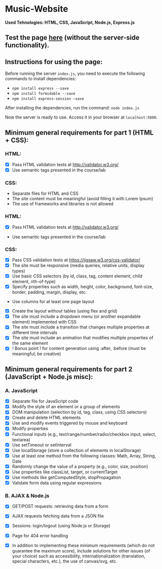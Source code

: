 # Music-Website
**Used Tehnologies: HTML, CSS, JavaScript, Node.js, Express.js**

## Test the page [here](https://mihaidanaila11.github.io/Music-Website/Landing_Page/landing.html) (without the server-side functionality).

## Instructions for using the page:

Before running the server ``index.js``, you need to execute the following commands to install dependencies:
- ``npm install express --save``
- ``npm install formidable --save``
- ``npm install express-session –save``

After installing the dependencies, run the command:
``node index.js``

Now the server is ready to use. Access it in your browser at ``localhost:5000``.

## Minimum general requirements for part 1 (HTML + CSS):
### HTML:

- [x] Pass HTML validation tests at http://validator.w3.org/
- [x] Use semantic tags presented in the course/lab

### CSS:

- Separate files for HTML and CSS  
- The site content must be meaningful (avoid filling it with Lorem Ipsum)  
- The use of frameworks and libraries is not allowed  

### HTML:

- [x] Pass HTML validation tests at http://validator.w3.org/
- Use semantic tags presented in the course/lab

### CSS:

- [x] Pass CSS validation tests at https://jigsaw.w3.org/css-validator/
- [x] The site must be responsive (media queries, relative units, display types)
- [x] Use basic CSS selectors (by id, class, tag, content element, child element, nth-of-type)
- [x] Specify properties such as width, height, color, background, font-size, border, padding, margin, display, etc.
- Use columns for at least one page layout
- [x] Create the layout without tables (using flex and grid)
- [x] The site must include a dropdown menu (or another expandable element) implemented with CSS
- [x] The site must include a transition that changes multiple properties at different time intervals
- [x] The site must include an animation that modifies multiple properties of the same element
- [x] ! Bonus point ! for content generation using :after, :before (must be meaningful; be creative)

## Minimum general requirements for part 2 (JavaScript + Node.js misc):

### A. JavaScript

- [x] Separate file for JavaScript code
- [x] Modify the style of an element or a group of elements
- [x] DOM manipulation (selection by id, tag, class, using CSS selectors)
- [x] Create and delete HTML elements
- [x] Use and modify events triggered by mouse and keyboard
- [x] Modify properties
- [x] Functional inputs (e.g., text/range/number/radio/checkbox input, select, textarea)
- [x] Use setTimeout or setInterval
- [x] Use localStorage (store a collection of elements in localStorage)
- [x] Use at least one method from the following classes: Math, Array, String, Date
- [x] Randomly change the value of a property (e.g., color, size, position)
- [x] Use properties like classList, target, or currentTarget
- [x] Use methods like getComputedStyle, stopPropagation
- [x] Validate form data using regular expressions

### B. AJAX & Node.js

- [x] GET/POST requests: retrieving data from a form
- [x] AJAX requests fetching data from a JSON file
- [x] Sessions: login/logout (using Node.js or Storage)
- [x] Page for 404 error handling

- [x] In addition to implementing these minimum requirements (which do not guarantee the maximum score), include solutions for other issues (of your choice) such as accessibility, internationalization (translation, special characters, etc.), the use of canvas/svg, etc.
